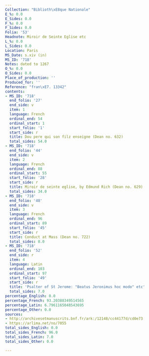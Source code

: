 ```yaml
---
Collection: "Biblioth\xE8que Nationale"
E_%: 0.0
E_Sides: 0.0
F_%: 0.0
F_Sides: 0.0
Folia: '53'
Headnote: Miroir de Seinte Eglise etc
L_%: 0.0
L_Sides: 0.0
Location: Paris
MS_Date: s.xiv (in)
MS_ID: '718'
Notes: dated to 1267
O_%: 0.0
O_Sides: 0.0
Place_of_production: ''
Produced_for: ''
Reference: "fran\xE7. 13342"
contents:
- MS_ID: '718'
  end_folio: '27'
  end_side: v
  item: 1
  language: French
  ordinal_end: 54
  ordinal_start: 1
  start_folio: '1'
  start_side: r
  title: Dou pere qui son filz enseigne (Dean no. 632)
  total_sides: 54.0
- MS_ID: '718'
  end_folio: '44'
  end_side: v
  item: 2
  language: French
  ordinal_end: 88
  ordinal_start: 55
  start_folio: '28'
  start_side: r
  title: Miroir de seinte eglise, by Edmund Rich (Dean no. 629)
  total_sides: 34.0
- MS_ID: '718'
  end_folio: '48'
  end_side: v
  item: 3
  language: French
  ordinal_end: 96
  ordinal_start: 89
  start_folio: '45'
  start_side: r
  title: Conduct at Mass (Dean no. 722)
  total_sides: 8.0
- MS_ID: '718'
  end_folio: '52'
  end_side: r
  item: 4
  language: Latin
  ordinal_end: 103
  ordinal_start: 97
  start_folio: '49'
  start_side: r
  title: 'Psalter of St Jerome: "Beatus Jeronimus hoc modo" etc'
  total_sides: 7.0
percentage_English: 0.0
percentage_French: 93.20388349514565
percentage_Latin: 6.7961165048543695
percentage_Other: 0.0
sources:
- http://archivesetmanuscrits.bnf.fr/ark:/12148/cc44177d/cd0e73
- https://arlima.net/no/7055
total_sides_English: 0.0
total_sides_French: 96.0
total_sides_Latin: 7.0
total_sides_Other: 0.0

---
```

